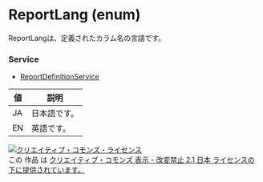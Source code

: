 # ReportLang (enum)
ReportLangは、定義されたカラム名の言語です。
### Service
+ [ReportDefinitionService](../services/ReportDefinitionService.md)

| 値 | 説明 | 
|---|---|
| JA| 日本語です。 |
| EN| 英語です。 |
<a rel="license" href="http://creativecommons.org/licenses/by-nd/2.1/jp/"><img alt="クリエイティブ・コモンズ・ライセンス" style="border-width:0" src="https://i.creativecommons.org/l/by-nd/2.1/jp/88x31.png" /></a><br />この 作品 は <a rel="license" href="http://creativecommons.org/licenses/by-nd/2.1/jp/">クリエイティブ・コモンズ 表示 - 改変禁止 2.1 日本 ライセンスの下に提供されています。</a>
